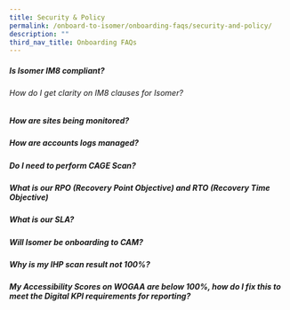 ```yaml
---
title: Security & Policy
permalink: /onboard-to-isomer/onboarding-faqs/security-and-policy/
description: ""
third_nav_title: Onboarding FAQs
---
```

##### Is Isomer IM8 compliant?

###### How do I get clarity on IM8 clauses for Isomer?

##### How are sites being monitored?

##### How are accounts logs managed?

##### Do I need to perform CAGE Scan?

##### What is our RPO (Recovery Point Objective) and RTO (Recovery Time Objective)

##### What is our SLA?

##### Will Isomer be onboarding to CAM?

##### Why is my IHP scan result not 100%?

##### My Accessibility Scores on WOGAA are below 100%, how do I fix this to meet the Digital KPI requirements for reporting?